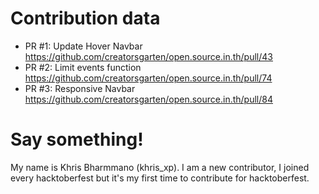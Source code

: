 # Contribution data

- PR #1: Update Hover Navbar https://github.com/creatorsgarten/open.source.in.th/pull/43
- PR #2: Limit events function https://github.com/creatorsgarten/open.source.in.th/pull/74
- PR #3: Responsive Navbar https://github.com/creatorsgarten/open.source.in.th/pull/84

# Say something!

My name is Khris Bharmmano (khris_xp). I am a new contributor, I joined every hacktoberfest but it's my first time to contribute for hacktoberfest.